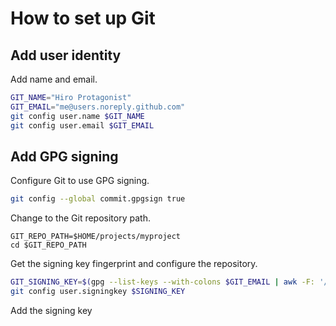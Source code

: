 # How to set up Git

## Add user identity
Add name and email.
``` sh
GIT_NAME="Hiro Protagonist"
GIT_EMAIL="me@users.noreply.github.com"
git config user.name $GIT_NAME
git config user.email $GIT_EMAIL
```
## Add GPG signing

Configure Git to use GPG signing.
``` sh
git config --global commit.gpgsign true
```
Change to the Git repository path.
```
GIT_REPO_PATH=$HOME/projects/myproject
cd $GIT_REPO_PATH
```
Get the signing key fingerprint and configure the repository.
``` sh
GIT_SIGNING_KEY=$(gpg --list-keys --with-colons $GIT_EMAIL | awk -F: '/^pub:/ { print $5 }')
git config user.signingkey $SIGNING_KEY
```
Add the signing key
<!--stackedit_data:
eyJoaXN0b3J5IjpbMTQ1NjA2NTc5NywxODQwMjg0Mjk5XX0=
-->